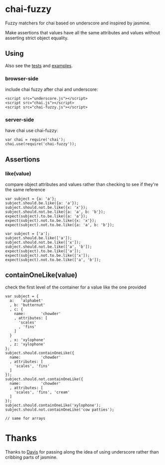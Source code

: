 # chai-fuzzy

Fuzzy matchers for chai based on underscore and inspired by jasmine.

Make assertions that values have all the same attributes and values without asserting strict object equality.

## Using

Also see the [tests](https://github.com/elliotf/chai-fuzzy/test/) and [examples](https://github.com/elliotf/examples/).

### browser-side

include chai fuzzy after chai and underscore:

    <script src="underscore.js"></script>
    <script src="chai.js"></script>
    <script src="chai-fuzzy.js"></script>

### server-side

have chai use chai-fuzzy:

    var chai = require('chai');
    chai.use(require('chai-fuzzy'));

## Assertions


### like(value)

compare object attributes and values rather than checking to see if they're the same reference

    var subject = {a: 'a'};
    subject.should.be.like({a: 'a'});
    subject.should.not.be.like({x: 'x'});
    subject.should.not.be.like({a: 'a', b: 'b'});
    expect(subject).to.be.like({a: 'a'});
    expect(subject).not.to.be.like({x: 'x'});
    expect(subject).not.to.be.like({a: 'a', b: 'b'});

    var subject = ['a'];
    subject.should.be.like(['a']);
    subject.should.not.be.like(['x']);
    subject.should.not.be.like(['a', 'b']);
    expect(subject).to.be.like(['a']);
    expect(subject).not.to.be.like(['x']);
    expect(subject).not.to.be.like(['a', 'b']);

## containOneLike(value)

check the first level of the container for a value like the one provided

    var subject = {
      a:   'alphabet'
      , b: 'butternut'
      , c: {
        name:       'chowder'
        , attributes: [
          'scales'
          , 'fins'
        ]
      }
      , x: 'xylophone'
      , z: 'xylophone'
    };
    subject.should.containOneLike({
      name:         'chowder'
      , attributes: [
        'scales', 'fins'
      ]
    });
    subject.should.not.containOneLike({
      name:         'chowder'
      , attributes: [
        'scales', 'fins', 'cream'
      ]
    });
    subject.should.containOneLike('xylophone');
    subject.should.not.containOneLike('cow patties');

    // same for arrays

# Thanks

Thanks to [Davis](http://github.com/infews/ "Davis") for passing along the idea of using underscore rather than cribbing parts of jasmine.

